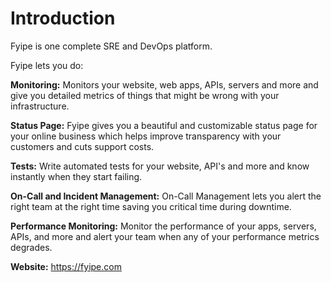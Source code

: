 # Introduction

Fyipe is one complete SRE and DevOps platform.

Fyipe lets you do:

**Monitoring:** Monitors your website, web apps, APIs, servers and more and give you detailed metrics of things that might be wrong with your infrastructure.

**Status Page:** Fyipe gives you a beautiful and customizable status page for your online business which helps improve transparency with your customers and cuts support costs.

**Tests:** Write automated tests for your website, API's and more and know instantly when they start failing.

**On-Call and Incident Management:** On-Call Management lets you alert the right team at the right time saving you critical time during downtime.

**Performance Monitoring:** Monitor the performance of your apps, servers, APIs, and more and alert your team when any of your performance metrics degrades.

**Website:** https://fyipe.com
